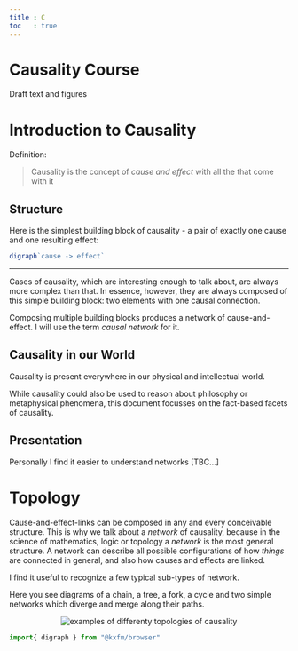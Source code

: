 ```yaml
---
title : C
toc   : true
---
```


# Causality Course 

Draft text and figures

# Introduction to Causality

Definition:

> Causality is the concept of *cause and effect* with all the that come with it

## Structure

Here is the simplest building block of causality - a pair of exactly one cause and one resulting effect:

```js
digraph`cause -> effect`
```
<hr/>

Cases of causality, which are interesting enough to talk about, are always more complex than that. In essence, however, they are always composed of this simple building block: two elements with one causal connection.

Composing multiple building blocks produces a network of cause-and-effect. I will use the term *causal network* for it.

## Causality in our World

Causality is present everywhere in our physical and intellectual world.

While causality could also be used to reason about philosophy or metaphysical phenomena, this document focusses on the fact-based facets of causality.

## Presentation

Personally I find it easier to understand networks [TBC...]

# Topology

Cause-and-effect-links can be composed in any and every conceivable structure. This is why we talk about a *network* of causality, because in the science of mathematics, logic or topology a *network* is the most general structure. A network can describe all possible configurations of how *things* are connected in general, and also how causes and effects are linked.

I find it useful to recognize a few typical sub-types of network.

Here you see diagrams of a chain, a tree, a fork, a cycle and two simple networks which diverge and merge along their paths.

![examples of differenty topologies of causality](/fig/causality-topology.svg)

<div id="ktsConsole">KTS loading...</div>

<style>

p > span.ktscontainer       { box-shadow    : unset; }
p > span.ktscontainer > svg { margin-bottom : -14px; } /* align vertically with text */

div:has( > span.ktscontainer),
  p:has( > img )
 { width: 100%; max-width: unset; display:flex; justify-content: center; }

div#ktsConsole { display: none; }

</style>

```js 
import{ digraph } from "@kxfm/browser"
```
